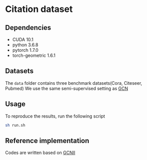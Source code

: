 # Citation dataset

## Dependencies
- CUDA 10.1
- python 3.6.8
- pytorch 1.7.0
- torch-geometric 1.6.1

## Datasets
The `data` folder contains three benchmark datasets(Cora, Citeseer, Pubmed)
We use the same semi-supervised setting as [GCN](https://github.com/tkipf/gcn)

## Usage
To reproduce the results, run the following script
```sh
sh run.sh
```

## Reference implementation
Codes are written based on [GCNII](https://github.com/chennnM/GCNII)
